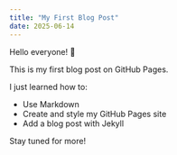 ```yaml
---
title: "My First Blog Post"
date: 2025-06-14
---
```


Hello everyone! 👋

This is my first blog post on GitHub Pages.

I just learned how to:
- Use Markdown
- Create and style my GitHub Pages site
- Add a blog post with Jekyll

Stay tuned for more!
